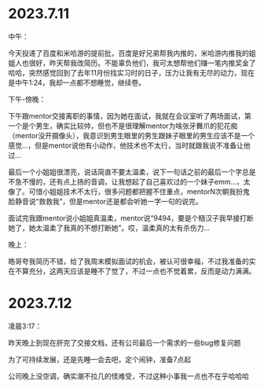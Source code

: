 # 2023.7.11

中午：

今天投递了百度和米哈游的提前批，百度是好兄弟帮我内推的，米哈游内推我的姐姐人也很好，昨天帮我改简历。不能辜负他们，我可太想帮他们赚一笔内推奖金了哈哈，突然感觉回到了去年11月份找实习时的日子，压力让我有无尽的动力，现在是中午1:24，我却一点都不想睡觉，继续卷。

下午-傍晚：

下午跟mentor交接离职的事情，因为她在面试，我就在会议室听了两场面试，第一个是个男生，确实比较帅，但也不是很理解mentor为啥张牙舞爪的犯花痴（mentor没开摄像头），我意识到男生眼里的男生跟妹子眼里的男生应该不是一个感觉...，但是mentor说他有小动作，他技术也不太行，当时就跟我说不准备让他过...

最后一个小姐姐很漂亮，说话简直不要太温柔，说下一句话之前的最后一个字总是不急不慢的，还有点上扬的音调，让我想起了自己喜欢过的一个妹子emm...，太像了。可惜小姐姐技术不太行，很多问题都把握不住重点，mentorN次朝我扮鬼脸静音说“救救我”，但是mentor还是都会听她一字一句的说完。

面试完我跟mentor说小姐姐真温柔，mentor说“9494，要是个糙汉子我早接打断她了，她太温柔了我真的不想打断她”。哎，温柔真的太有杀伤力...

晚上：

皓哥夸我简历不错，给了我周末模拟面试的机会，被认可很幸福，不过我准备的实在不算充分，这两天应该是睡不了觉了，不过一点也不觉着累，反而是动力满满。



# 2023.7.12

凌晨3:17：

昨天晚上到现在肝完了交接文档，还有公司最后一个需求的一些bug修复问题

为了可持续发展，还是先睡一会去吧，定个闹钟，准备7点起

公司晚上没空调，确实潮不拉几的怪难受，不过这种小事我一点也不在乎哈哈哈

